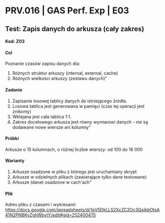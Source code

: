 # PRV.016 | GAS Perf. Exp | E03
## Test: 	Zapis danych do arkusza (cały zakres)

#### Kod: Z03

#### Cel
Poznanie czasów zapisu danych dla:
1. Różnych struktur arkuszy (internal, external, cache)
2. Różnych wielkości arkuszy (zestawu danych)"

#### Zadanie
1. Zapisanie losowej tablicy danych do istniejącego źródła.
2. Losowa tablica jest generowana w pamięci (czas tej operacji jest znikomy)
3. Wklejana jest cała tablica 1:1.
4. Zakres docelowego arkusza jest równy wymiarowi danych - nie są dodawane nowe wiersze ani kolumny"


#### Próbki
Arkusze o 15 kolumnach, o różnej liczbie wierszy: od 100 do 16 000

#### Warianty
1. Arkusze osadzone w pliku z którego jest uruchamiany skrypt
2. Arkusze w odzielnych plikach (zawierające tylko dane testowane)
3. Arkusze (dane) osadzone w cach'ach"

#### Plik
Adres pliku z czasami i wykresami: https://docs.google.com/spreadsheets/d/1qV5DkLLS2XcZC2Oc3QsikbOtsA41N2PNBKyZghWbytY/edit#gid=252400475
